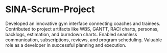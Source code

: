 # SINA-Scrum-Project
 Developed an innovative gym interface connecting coaches and trainees. Contributed to project artifacts like WBS, GANTT, RACI charts, personas, backlogs, estimation, and burndown charts. Enabled seamless communication, subscriptions, reviews, and program scheduling. Valuable role as a developer in successful planning and execution.
